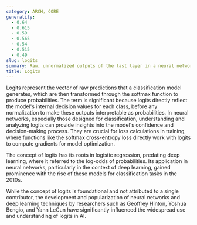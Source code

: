 ```yaml
---
category: ARCH, CORE
generality:
  - 0.64
  - 0.615
  - 0.59
  - 0.565
  - 0.54
  - 0.515
  - 0.49
slug: logits
summary: Raw, unnormalized outputs of the last layer in a neural network before applying the softmax function in classification tasks.
title: Logits
---
```


Logits represent the vector of raw predictions that a classification model generates, which are then transformed through the softmax function to produce probabilities. The term is significant because logits directly reflect the model's internal decision values for each class, before any normalization to make these outputs interpretable as probabilities. In neural networks, especially those designed for classification, understanding and analyzing logits can provide insights into the model's confidence and decision-making process. They are crucial for loss calculations in training, where functions like the softmax cross-entropy loss directly work with logits to compute gradients for model optimization.

The concept of logits has its roots in logistic regression, predating deep learning, where it referred to the log-odds of probabilities. Its application in neural networks, particularly in the context of deep learning, gained prominence with the rise of these models for classification tasks in the 2010s.

While the concept of logits is foundational and not attributed to a single contributor, the development and popularization of neural networks and deep learning techniques by researchers such as Geoffrey Hinton, Yoshua Bengio, and Yann LeCun have significantly influenced the widespread use and understanding of logits in AI.
